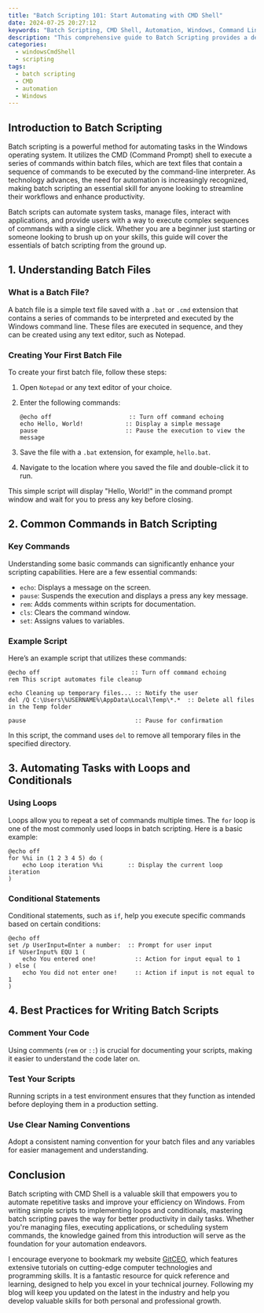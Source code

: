 ```yaml
---
title: "Batch Scripting 101: Start Automating with CMD Shell"
date: 2024-07-25 20:27:12
keywords: "Batch Scripting, CMD Shell, Automation, Windows, Command Line"
description: "This comprehensive guide to Batch Scripting provides a detailed introduction to CMD Shell. Users will learn how to create scripts, utilize various commands, and automate tasks in a Windows environment. With clear examples and steps, readers can enhance their productivity by mastering batch files, leading to a better understanding of automation techniques in Windows. This article will cover best practices, troubleshooting tips, and how to effectively use batch scripting to streamline processes. Dive into the world of CMD Shell scripting to transform repetitive tasks into efficient workflows, ultimately saving time and improving efficiency."
categories:
  - windowsCmdShell
  - scripting
tags:
  - batch scripting
  - CMD
  - automation
  - Windows
---
```


## Introduction to Batch Scripting

Batch scripting is a powerful method for automating tasks in the Windows operating system. It utilizes the CMD (Command Prompt) shell to execute a series of commands within batch files, which are text files that contain a sequence of commands to be executed by the command-line interpreter. As technology advances, the need for automation is increasingly recognized, making batch scripting an essential skill for anyone looking to streamline their workflows and enhance productivity. 

Batch scripts can automate system tasks, manage files, interact with applications, and provide users with a way to execute complex sequences of commands with a single click. Whether you are a beginner just starting or someone looking to brush up on your skills, this guide will cover the essentials of batch scripting from the ground up.

<!-- more -->

## 1. Understanding Batch Files

### What is a Batch File?

A batch file is a simple text file saved with a `.bat` or `.cmd` extension that contains a series of commands to be interpreted and executed by the Windows command line. These files are executed in sequence, and they can be created using any text editor, such as Notepad. 

### Creating Your First Batch File

To create your first batch file, follow these steps:

1. Open `Notepad` or any text editor of your choice.
2. Enter the following commands:

   ```batch
   @echo off                      :: Turn off command echoing
   echo Hello, World!            :: Display a simple message
   pause                         :: Pause the execution to view the message
   ```

3. Save the file with a `.bat` extension, for example, `hello.bat`.
4. Navigate to the location where you saved the file and double-click it to run.

This simple script will display "Hello, World!" in the command prompt window and wait for you to press any key before closing.

## 2. Common Commands in Batch Scripting

### Key Commands

Understanding some basic commands can significantly enhance your scripting capabilities. Here are a few essential commands:

- `echo`: Displays a message on the screen.
- `pause`: Suspends the execution and displays a press any key message.
- `rem`: Adds comments within scripts for documentation.
- `cls`: Clears the command window.
- `set`: Assigns values to variables.

### Example Script

Here’s an example script that utilizes these commands:

```batch
@echo off                          :: Turn off command echoing
rem This script automates file cleanup

echo Cleaning up temporary files... :: Notify the user
del /Q C:\Users\%USERNAME%\AppData\Local\Temp\*.*  :: Delete all files in the Temp folder

pause                               :: Pause for confirmation
```

In this script, the command uses `del` to remove all temporary files in the specified directory.

## 3. Automating Tasks with Loops and Conditionals

### Using Loops

Loops allow you to repeat a set of commands multiple times. The `for` loop is one of the most commonly used loops in batch scripting. Here is a basic example:

```batch
@echo off
for %%i in (1 2 3 4 5) do (
    echo Loop iteration %%i       :: Display the current loop iteration
)
```

### Conditional Statements

Conditional statements, such as `if`, help you execute specific commands based on certain conditions:

```batch
@echo off
set /p UserInput=Enter a number:  :: Prompt for user input
if %UserInput% EQU 1 (
    echo You entered one!           :: Action for input equal to 1
) else (
    echo You did not enter one!     :: Action if input is not equal to 1
)
```

## 4. Best Practices for Writing Batch Scripts

### Comment Your Code

Using comments (`rem` or `::`) is crucial for documenting your scripts, making it easier to understand the code later on.

### Test Your Scripts

Running scripts in a test environment ensures that they function as intended before deploying them in a production setting. 

### Use Clear Naming Conventions

Adopt a consistent naming convention for your batch files and any variables for easier management and understanding.

## Conclusion

Batch scripting with CMD Shell is a valuable skill that empowers you to automate repetitive tasks and improve your efficiency on Windows. From writing simple scripts to implementing loops and conditionals, mastering batch scripting paves the way for better productivity in daily tasks. Whether you're managing files, executing applications, or scheduling system commands, the knowledge gained from this introduction will serve as the foundation for your automation endeavors.

I encourage everyone to bookmark my website [GitCEO](https://gitceo.com), which features extensive tutorials on cutting-edge computer technologies and programming skills. It is a fantastic resource for quick reference and learning, designed to help you excel in your technical journey. Following my blog will keep you updated on the latest in the industry and help you develop valuable skills for both personal and professional growth.